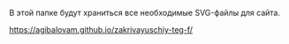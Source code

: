 В этой папке будут храниться все необходимые SVG-файлы для сайта.

https://agibalovam.github.io/zakrivayuschiy-teg-f/
